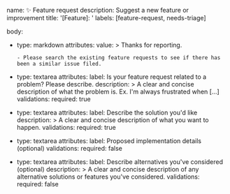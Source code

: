 name: ✨ Feature request
description: Suggest a new feature or improvement
title: '[Feature]: '
labels: [feature-request, needs-triage]

body:
- type: markdown
  attributes:
    value: >
      Thanks for reporting.
      
      - Please search the existing feature requests to see if there has been a similar issue filed.
- type: textarea
  attributes:
    label: Is your feature request related to a problem? Please describe.
    description: >
      A clear and concise description of what the problem is. Ex. I'm always frustrated when [...]
  validations:
    required: true
- type: textarea
  attributes:
    label: Describe the solution you'd like
    description: >
      A clear and concise description of what you want to happen.
  validations:
    required: true
- type: textarea
  attributes:
    label: Proposed implementation details (optional)
  validations:
    required: false
- type: textarea
  attributes:
    label: Describe alternatives you've considered (optional)
    description: >
      A clear and concise description of any alternative solutions or features you've considered.
  validations:
    required: false
